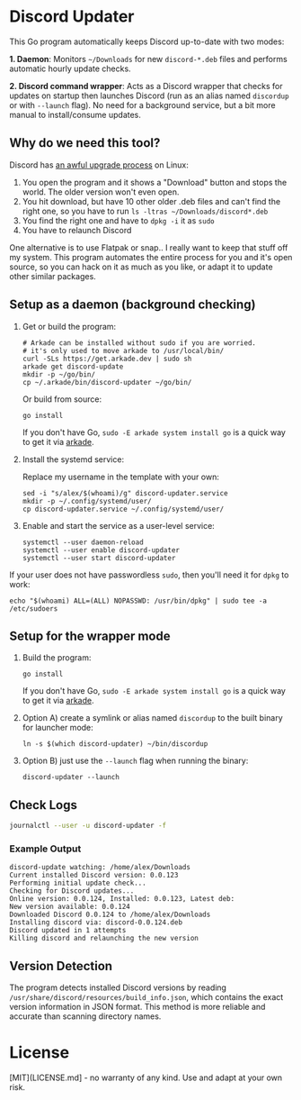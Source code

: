 # Discord Updater

This Go program automatically keeps Discord up-to-date with two modes:

**1. Daemon**: Monitors `~/Downloads` for new `discord-*.deb` files and performs automatic hourly update checks.

**2. Discord command wrapper**: Acts as a Discord wrapper that checks for updates on startup then launches Discord (run as an alias named `discordup` or with `--launch` flag). No need for a background service, but a bit more manual to install/consume updates.

## Why do we need this tool?

Discord has [an awful upgrade process](https://x.com/alexellisuk/status/1968230950342652296) on Linux:

1. You open the program and it shows a "Download" button and stops the world. The older version won't even open.
2. You hit download, but have 10 other older .deb files and can't find the right one, so you have to run `ls -ltras ~/Downloads/discord*.deb`
3. You find the right one and have to `dpkg -i` it as `sudo`
4. You have to relaunch Discord

One alternative is to use Flatpak or snap.. I really want to keep that stuff off my system. This program automates the entire process for you and it's open source, so you can hack on it as much as you like, or adapt it to update other similar packages.

## Setup as a daemon (background checking)

1. Get or build the program:

   ```
   # Arkade can be installed without sudo if you are worried.
   # it's only used to move arkade to /usr/local/bin/
   curl -SLs https://get.arkade.dev | sudo sh
   arkade get discord-update
   mkdir -p ~/go/bin/
   cp ~/.arkade/bin/discord-updater ~/go/bin/
   ```

   Or build from source:

   ```
   go install
   ```

   If you don't have Go, `sudo -E arkade system install go` is a quick way to get it via [arkade](https://arkade.dev).

2. Install the systemd service:

   Replace my username in the template with your own:

   ```
   sed -i "s/alex/$(whoami)/g" discord-updater.service
   mkdir -p ~/.config/systemd/user/
   cp discord-updater.service ~/.config/systemd/user/
   ```

3. Enable and start the service as a user-level service:
   ```
   systemctl --user daemon-reload
   systemctl --user enable discord-updater
   systemctl --user start discord-updater
   ```

If your user does not have passwordless `sudo`, then you'll need it for `dpkg` to work:

```
echo "$(whoami) ALL=(ALL) NOPASSWD: /usr/bin/dpkg" | sudo tee -a /etc/sudoers
```

## Setup for the wrapper mode

1. Build the program:
   ```
   go install
   ```

   If you don't have Go, `sudo -E arkade system install go` is a quick way to get it via [arkade](https://arkade.dev).

2. Option A) create a symlink or alias named `discordup` to the built binary for launcher mode:
   ```
   ln -s $(which discord-updater) ~/bin/discordup
   ```

3. Option B) just use the `--launch` flag when running the binary:

   ```
   discord-updater --launch
   ```

## Check Logs
```bash
journalctl --user -u discord-updater -f
```

### Example Output

```
discord-update watching: /home/alex/Downloads
Current installed Discord version: 0.0.123
Performing initial update check...
Checking for Discord updates...
Online version: 0.0.124, Installed: 0.0.123, Latest deb:
New version available: 0.0.124
Downloaded Discord 0.0.124 to /home/alex/Downloads
Installing discord via: discord-0.0.124.deb
Discord updated in 1 attempts
Killing discord and relaunching the new version
```

## Version Detection

The program detects installed Discord versions by reading `/usr/share/discord/resources/build_info.json`, which contains the exact version information in JSON format. This method is more reliable and accurate than scanning directory names.

# License

[MIT](LICENSE.md] - no warranty of any kind. Use and adapt at your own risk.

